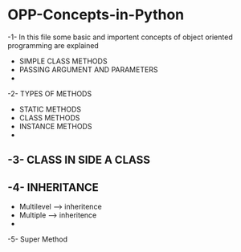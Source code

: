 # OPP-Concepts-in-Python

-1- In this file some basic and importent concepts of object oriented programming are explained
- SIMPLE CLASS METHODS
- PASSING ARGUMENT AND PARAMETERS
- 
-2- TYPES OF METHODS
- STATIC METHODS
- CLASS METHODS
- INSTANCE METHODS
- 
-3- CLASS IN SIDE A CLASS
- 
-4- INHERITANCE
-
- Multilevel --> inheritence
- Multiple --> inheritence
- 
-5- Super Method
